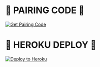 # 🚀 PAIRING CODE 🚀

<a href="https://xeoncrpt.onrender.com" target="_blank">
  <img src="https://img.shields.io/badge/Get%20Pairing%20Code-purple?style=for-the-badge&logo=vercel&logoColor=white" alt="Get Pairing Code"/>
</a>


# 🚀 HEROKU DEPLOY 🚀

<a href="https://heroku.com/deploy?template=https://github.com/xenocrypt01-tech/Xenocrypt-xd-bot.git" target="_blank">
  <img src="https://img.shields.io/badge/Deploy%20to%20Heroku-6762A6?style=for-the-badge&logo=heroku&logoColor=white" alt="Deploy to Heroku"/>
</a>
